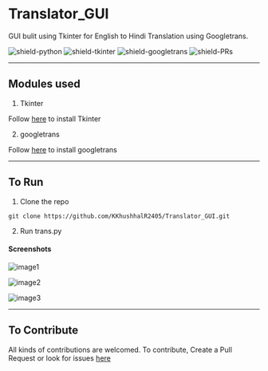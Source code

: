 # Translator_GUI 

GUI bulit using Tkinter for English to Hindi Translation using Googletrans.

![shield-python](https://img.shields.io/badge/Python-3.8.3-green?style=for-the-badge)
![shield-tkinter](https://img.shields.io/badge/TKinter-8.6-blue?style=for-the-badge)
![shield-googletrans](https://img.shields.io/badge/GoogleTrans-3.0-purple?style=for-the-badge)
![shield-PRs](https://img.shields.io/badge/PRs-Welcome-orange?style=for-the-badge)

<hr>

## Modules used

1) Tkinter

Follow [here](https://tkdocs.com/tutorial/install.html) to install Tkinter

2) googletrans

Follow [here](https://github.com/ssut/py-googletrans) to install googletrans
<hr>
 
## To Run
 
1) Clone the repo
 ```
 git clone https://github.com/KKhushhalR2405/Translator_GUI.git
 ```
2) Run trans.py

#### Screenshots
![image1](https://github.com/OverPoweredDev/Translator_GUI/blob/master/images/ss1.png)

![image2](https://github.com/OverPoweredDev/Translator_GUI/blob/master/images/ss2.png)

![image3](https://github.com/OverPoweredDev/Translator_GUI/blob/master/images/ss3.png)

<hr>


## To Contribute

All kinds of contributions are welcomed. To contribute, Create a Pull Request or look for issues [here](https://github.com/KKhushhalR2405/Translator_GUI/issues)
